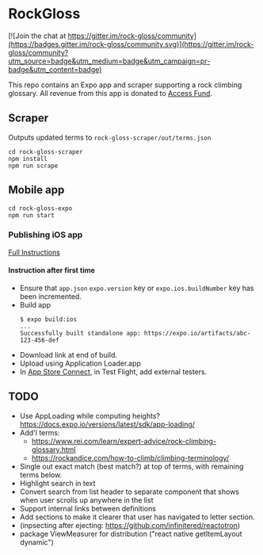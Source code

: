 # RockGloss

[![Join the chat at https://gitter.im/rock-gloss/community](https://badges.gitter.im/rock-gloss/community.svg)](https://gitter.im/rock-gloss/community?utm_source=badge&utm_medium=badge&utm_campaign=pr-badge&utm_content=badge)

This repo contains an Expo app and scraper supporting a rock climbing glossary.  All revenue from this app is donated to
[Access Fund](https://www.accessfund.org).

## Scraper

Outputs updated terms to `rock-gloss-scraper/out/terms.json`
```
cd rock-gloss-scraper
npm install
npm run scrape
```

## Mobile app

```
cd rock-gloss-expo
npm run start
```

### Publishing iOS app

[Full Instructions](https://medium.com/@jeffrey.allen.lewis/react-native-how-to-publish-an-expo-app-to-testflight-debug-common-errors-90e427b4b5ea)

#### Instruction after first time
* Ensure that `app.json` `expo.version` key or `expo.ios.buildNumber` key has been incremented.
* Build app
    ```
    $ expo build:ios
    ...
    Successfully built standalone app: https://expo.io/artifacts/abc-123-456-def
    ```
* Download link at end of build.
* Upload using Application Loader.app
* In [App Store Connect](https://appstoreconnect.apple.com/), in Test Flight, add external testers.

## TODO

* Use AppLoading while computing heights? https://docs.expo.io/versions/latest/sdk/app-loading/
* Add'l terms:
  - https://www.rei.com/learn/expert-advice/rock-climbing-glossary.html
  - https://rockandice.com/how-to-climb/climbing-terminology/
* Single out exact match (best match?) at top of terms, with remaining terms below.
* Highlight search in text
* Convert search from list header to separate component that shows when user scrolls up anywhere in the list
* Support internal links between definitions
* Add sections to make it clearer that user has navigated to letter section.
* (inpsecting after ejecting: https://github.com/infinitered/reactotron)
* package ViewMeasurer for distribution ("react native getItemLayout dynamic")
